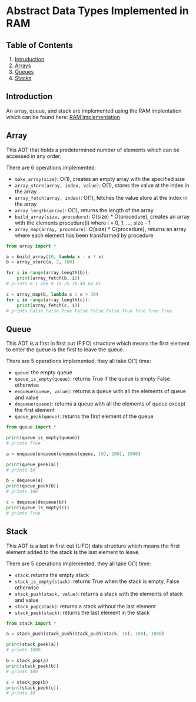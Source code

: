 # Abstract Data Types Implemented in RAM

## Table of Contents
1. [Intruduction](#introduction)
2. [Arrays](#array)
3. [Queues](#queue)
4. [Stacks](#stack)

## Introduction

An array, queue, and stack are implemented using the RAM implentation which can be found here: [RAM Implementation](https://github.com/tansonlee/ram)

## Array

This ADT that holds a predetermined number of elements which can be accessed in any order.

There are 6 operations implemented:
* `make_array(size)`: O(1), creates an empty array with the specified size
* `array_store(array, index, value)`: O(1), stores the value at the index in the array
* `array_fetch(array, index)`: O(1), fetches the value store at the index in the array
* `array_length(array)`: O(1), returns the length of the array
* `build_array(size, procedure)`: O(size) * O(procedure), creates an array with the elements procedure(i) where i = 0, 1, ..., size - 1
* `array_map(array, procedure)`: O(size) * O(procedure), returns an array where each element has been transformed by procedure


```python
from array import *

a = build_array(10, lambda x : x * x)
b = array_store(a, 2, 100)

for i in range(array_length(b)):
	print(array_fetch(b, i))
# prints 0 1 100 9 16 25 36 49 64 81

c = array_map(b, lambda x : x > 30)
for i in range(array_length(c)):
	print(array_fetch(c, i))
# prints False False True False False False True True True True

```


## Queue

This ADT is a first in first out (FIFO) structure which means the first element to enter the queue is the first to leave the queue.

There are 5 operations implemented, they all take O(1) time:
* `queue`: the empty queue
* `queue_is_empty(queue)`: returns True if the queue is empty False otherwise
* `enqueue(queue, value)`: returns a queue with all the elements of queue and value
* `dequeue(queue)`: returns a queue with all the elements of queue except the first element
* `queue_peak(queue)`: returns the first element of the queue

```python
from queue import *

print(queue_is_empty(queue))
# prints True

a = enqueue(enqueue(enqueue(queue, 10), 100), 1000)

print(queue_peek(a))
# prints 10

b = dequeue(a)
print(queue_peek(b))
# prints 100

c = dequeue(dequeue(b))
print(queue_is_empty(c))
# prints True
```

## Stack

This ADT is a last in first out (LIFO) data structure which means the first element added to the stack is the last element to leave.

There are 5 operations implemented, they all take O(1) time:
* `stack`: returns the empty stack
* `stack_is_empty(stack)`: returns True when the stack is empty, False otherwise
* `stack_push(stack, value)`: returns a stack with the elements of stack and value
* `stack_pop(stack)`: returns a stack without the last element
* `stack_peek(stack)`: returns the last element in the stack

```python
from stack import *

a = stack_push(stack_push(stack_push(stack, 10), 100), 1000)

print(stack_peek(a))
# prints 1000

b = stack_pop(a)
print(stack_peek(b))
# prints 100

c = stack_pop(b)
print(stack_peek(c))
# prints 10
```

